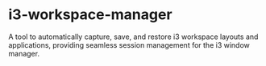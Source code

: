 # i3-workspace-manager
A tool to automatically capture, save, and restore i3 workspace layouts and applications, providing seamless session management for the i3 window manager.
